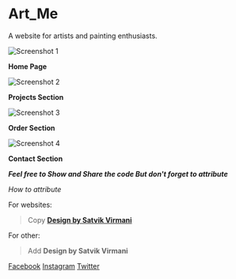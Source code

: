 # Art_Me
A website for artists and painting enthusiasts.

![Screenshot 1](https://ik.imagekit.io/garimaworks999/Github/Art_Me/Screenshot01_IYuidBMyb.png)

**Home Page**

![Screenshot 2](https://ik.imagekit.io/garimaworks999/Github/Art_Me/Screenshot02_J8CXGWL86.png)

**Projects Section**

![Screenshot 3](https://ik.imagekit.io/garimaworks999/Github/Art_Me/Screenshot03_cAV3xaQ10.png)

**Order Section**

![Screenshot 4](https://ik.imagekit.io/garimaworks999/Github/Art_Me/Screenshot04_nqCaiGD_T.png)

**Contact Section**

***Feel free to Show and Share the code
But don't forget to attribute***

*How to  attribute*

For websites:
> Copy **<a href="https://www.instagram.com/satvik_virmani/">Design by Satvik Virmani</a>**

For other:
> Add **Design by Satvik Virmani**

[Facebook](https://www.facebook.com/satvik.virmani.9)
[Instagram](https://www.instagram.com/satvik_virmani/)
[Twitter](https://twitter.com/SatvikVirmani?fbclid=IwAR3i2uPR8rlZVjX1UHU9I_33SY2xgmbcJYebk16EKj58GQwjYzc_Nhe9fAc)
